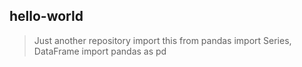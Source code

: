 ## hello-world
> Just another repository
> import this
> from pandas import Series, DataFrame
> import pandas as pd
